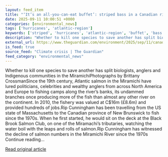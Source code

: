 ```yaml
---
layout: feed_item
title: "‘It’s an all-you-can-eat buffet’: striped bass in a Canadian river are gobbling up all the salmon. Is a mass cull the answer?"
date: 2025-09-11 10:00:51 +0000
categories: [environmental_news]
tags: ['hurricanes', 'atlantic-region']
keywords: ['striped', 'hurricanes', 'atlantic-region', 'buffet', 'bass']
description: "Whether to kill one species to save another has split biologists, anglers and Indigenous communities in the MiramichiPhotographs by Brittany CrossmanSince th..."
external_url: https://www.theguardian.com/environment/2025/sep/11/canada-new-brunswick-miramichi-river-salmon-striped-bass-mikmaq-fisheries-ecology
is_feed: true
source_feed: "Climate crisis | The Guardian"
feed_category: "environmental_news"
---
```


Whether to kill one species to save another has split biologists, anglers and Indigenous communities in the MiramichiPhotographs by Brittany CrossmanSince the 19th century, Atlantic salmon in the Miramichi have lured politicians, celebrities and wealthy anglers from across North America and Europe to fishing camps along the river’s banks, its undammed branches once producing more of the fish than almost any other river on the continent. In 2010, the fishery was valued at C$16m (£8.6m) and provided hundreds of jobs.Rip Cunningham has been travelling from the US state of Massachusetts to the Canadian province of New Brunswick to fish since the 1970s. When he first started, he would sit on the deck at the Black Brook Salmon Club, on one of the Miramachi’s tributaries, watching the water boil with the leaps and rolls of salmon.Rip Cunningham has witnessed the decline of salmon numbers in the Miramichi River since the 1970s Continue reading...

[Read original article](https://www.theguardian.com/environment/2025/sep/11/canada-new-brunswick-miramichi-river-salmon-striped-bass-mikmaq-fisheries-ecology)
